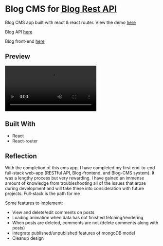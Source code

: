 # Blog CMS for [Blog Rest API](https://github.com/kmatic/blog-api)

Blog CMS app built with react & react router. View the demo [here](https://kmatic.github.io/blog-management/)

Blog API [here](https://github.com/kmatic/blog-api)

Blog front-end [here](https://blog-front-end-opal.vercel.app/)

## Preview

![](./preview/preview.mp4)

## Built With

- React
- React-router

## Reflection 

With the completion of this cms app, I have completed my first end-to-end full-stack web-app (RESTful API, Blog-frontend, and Blog-CMS system). It was a lengthy process but very rewarding. I have gained an immense amount of knowledge from troubleshooting all of the issues that arose during development and will take these into consideration with future projects. Full-stack is the path for me

Some features to implement: 

- View and delete/edit comments on posts
- Loading animation when data has not finished fetching/rendering
- When posts are deleted, comments are not (delete comments along with posts)
- Integrate published/unpublished features of mongoDB model
- Cleanup design